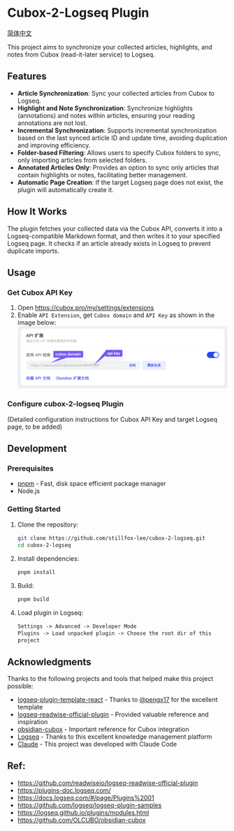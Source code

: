 # Cubox-2-Logseq Plugin

[简体中文](README_zh-CN.md)

This project aims to synchronize your collected articles, highlights, and notes from Cubox (read-it-later service) to Logseq.

## Features

- **Article Synchronization**: Sync your collected articles from Cubox to Logseq.
- **Highlight and Note Synchronization**: Synchronize highlights (annotations) and notes within articles, ensuring your reading annotations are not lost.
- **Incremental Synchronization**: Supports incremental synchronization based on the last synced article ID and update time, avoiding duplication and improving efficiency.
- **Folder-based Filtering**: Allows users to specify Cubox folders to sync, only importing articles from selected folders.
- **Annotated Articles Only**: Provides an option to sync only articles that contain highlights or notes, facilitating better management.
- **Automatic Page Creation**: If the target Logseq page does not exist, the plugin will automatically create it.

## How It Works

The plugin fetches your collected data via the Cubox API, converts it into a Logseq-compatible Markdown format, and then writes it to your specified Logseq page. It checks if an article already exists in Logseq to prevent duplicate imports.

## Usage

### Get Cubox API Key

1. Open https://cubox.pro/my/settings/extensions
2. Enable `API Extension`, get `Cubox domain` and `API Key` as shown in the image below:
   ![cubox-extend](./cubox-extend.png)

### Configure cubox-2-logseq Plugin

(Detailed configuration instructions for Cubox API Key and target Logseq page, to be added)

## Development

### Prerequisites

- [pnpm](https://pnpm.io/) - Fast, disk space efficient package manager
- Node.js

### Getting Started

1. Clone the repository:
   ```bash
   git clone https://github.com/stillfox-lee/cubox-2-logseq.git
   cd cubox-2-logseq
   ```

2. Install dependencies:
   ```bash
   pnpm install
   ```

3. Build:
   ```bash
   pnpm build
   ```

4. Load plugin in Logseq:
    ```
    Settings -> Advanced -> Developer Mode
    Plugins -> Load unpacked plugin -> Choose the root dir of this project
    ```

## Acknowledgments

Thanks to the following projects and tools that helped make this project possible:

- [logseq-plugin-template-react](https://github.com/pengx17/logseq-plugin-template-react) - Thanks to [@pengx17](https://github.com/pengx17) for the excellent template
- [logseq-readwise-official-plugin](https://github.com/readwiseio/logseq-readwise-official-plugin) - Provided valuable reference and inspiration
- [obsidian-cubox](https://github.com/OLCUBO/obsidian-cubox) - Important reference for Cubox integration
- [Logseq](https://logseq.com/) - Thanks to this excellent knowledge management platform
- [Claude](https://claude.ai/) - This project was developed with Claude Code

## Ref:

- <https://github.com/readwiseio/logseq-readwise-official-plugin>
- <https://plugins-doc.logseq.com/>
- <https://docs.logseq.com/#/page/Plugins%2001>
- <https://github.com/logseq/logseq-plugin-samples>
- <https://logseq.github.io/plugins/modules.html>
- <https://github.com/OLCUBO/obsidian-cubox>

